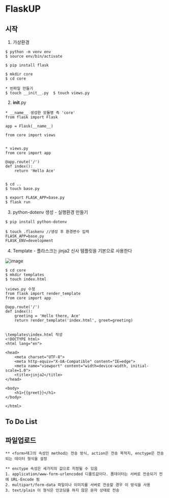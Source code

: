 FlaskUP
========

시작 
-----

1. 가상환경

```
$ python -m venv env
$ source env/bin/activate

$ pip install flask

$ mkdir core
$ cd core

* 빈파일 만들기
$ touch __init__.py  $ touch views.py

```

2. __init__.py

```
* __name__ 생성한 모듈명 즉 'core'
from flask import Flask

app = Flask(__name__)

from core import views


* views.py
from core import app

@app.route('/')
def index():
    return 'Hello Ace'
    

$ cd ..
$ touch base.py

$ export FLASK_APP=base.py
$ flask run

```

3. python-dotenv 생성 - 실행환경 만들기

```
$ pip install python-dotenv

$ touch .flaskenv //생성 후 환경변수 입력
FLASK_APP=base.py
FLASK_ENV=development

```


4. Template - 플라스크는 jinja2 신사 템플릿을 기본으로 사용한다

![image](https://user-images.githubusercontent.com/30430227/180363701-9bc0971f-5be9-4f56-ad2f-c190d6a35a93.png)

```
$ cd core
$ mkdir templates
$ touch index.html

\views.py 수정
from flask import render_template
from core import app

@app.route('/')
def index():
    greeting = 'Hello there, Ace'
    return render_template('index.html', greet=greeting)


\templates\index.html 작성
<!DOCTYPE html>
<html lang="en">

<head>
    <meta charset="UTF-8">
    <meta http-equiv="X-UA-Compatible" content="IE=edge">
    <meta name="viewport" content="width=device-width, initial-scale=1.0">
    <title>jinja2</title>
</head>

<body>
    <h1>{{greet}}</h1>
</body>

</html>
```


To Do List
----------------




파일업로드 
-------------

```
** <form>태그의 속성인 method는 전송 방식, action은 전송 목적지, enctype은 전송되는 데이터 형식을 설정

** enctype 속성은 세가지의 값으로 지정될 수 있음
1. application/www-form-urlencoded 디폴트값이다. 폼데이터는 서버로 전송되기 전에 URL-Encode 됨
2. multipart/form-data 파일이나 이미지를 서버로 전송할 경우 이 방식을 사용
3. text/plain 이 형식은 인코딩을 하지 않은 문자 상태로 전송

